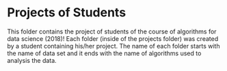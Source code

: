 # Projects of Students
This folder contains the project of students of the course of algorithms for data science (2018)! Each folder (inside of the projects folder) was created by a student containing his/her project. The name of each folder starts with the name of data set and it ends with the name of algorithms used to analysis the data.
